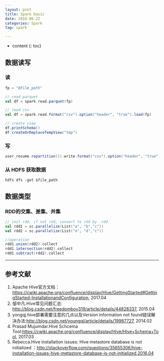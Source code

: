 ```yaml
---
layout: post
title: Spark basic
date: 2018-06-22
categories: Spark
tag: spark

---
```


* content
{: toc}

## 数据读写

### 读

```scala
fp = "@file_path"

// read parquet
val df = spark.read.parquet(fp)

// read csv
val df = spark.read.format("csv").option("header", "true").load(fp)

// create view
df.printSchema()
df.createOrReplaceTempView("tmp")
```

### 写

```scala
user_resume.repartition(1).write.format("csv").option("header", "true").save("/user/yongsheng.xiao/recommendation/data/data.csv)
```

### 从 HDFS 获取数据

```shell
hdfs dfs -get $file_path
```


## 数据类型

### RDD的交集、差集、并集

```scala
// init rdd, if not rdd, convert to rdd by .rdd
val rdd1 = sc.parallelize(List("a", "b","c"))
val rdd2 = sc.parallelize(List("e", "d","c"))

//operation
rdd1.union(rdd2).collect
rdd1.intersection(rdd2).collect
rdd1.subtract(rdd2).collect
```



---
## 参考文献  

1. Apache Hive官方文档：https://cwiki.apache.org/confluence/display/Hive/GettingStarted#GettingStarted-InstallationandConfiguration, 2017.04  
2. 邹中凡.Hive常见问题汇总: http://blog.csdn.net/freedomboy319/article/details/44828337, 2015.04  
3. yongqj.hive部署需要注意的几点以及Version information not found错误解决办法:http://blog.csdn.net/youngqj/article/details/19987727, 2014.02  
4. Prasad Mujumdar.Hive Schcema Tool:https://cwiki.apache.org/confluence/display/Hive/Hive+Schema+Tool, 2017.03  
5. Rebecca.Hive installation issues: Hive metastore database is not initialized
：http://stackoverflow.com/questions/35655306/hive-installation-issues-hive-metastore-database-is-not-initialized,2016.04  
